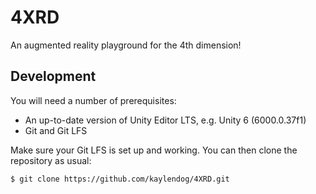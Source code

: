 # 4XRD

An augmented reality playground for the 4th dimension!

## Development

You will need a number of prerequisites:

- An up-to-date version of Unity Editor LTS, e.g. Unity 6 (6000.0.37f1)
- Git and Git LFS

Make sure your Git LFS is set up and working. You can then clone the repository as usual:
```
$ git clone https://github.com/kaylendog/4XRD.git
```
